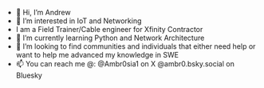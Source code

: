 - 👋 Hi, I’m Andrew
- 👀 I’m interested in IoT and Networking
- I am a Field Trainer/Cable engineer for Xfinity Contractor
- 🌱 I’m currently learning Python and Network Architecture
- 💞️ I’m looking to find communities and individuals that either need help or want to help me advanced my knowledge in SWE
- 📫 You can reach me @:
        @Ambr0sia1 on X
        @ambr0.bsky.social on Bluesky
